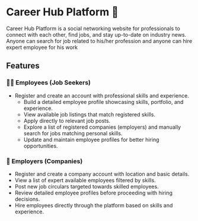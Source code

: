 # Career Hub Platform 🚀
Career Hub Platform is a social networking website for professionals to connect with each other, find jobs, and stay up-to-date on industry news. Anyone can search for job related to his/her profession and anyone can hire expert employee for his work

## Features
### 👨‍💼 Employees (Job Seekers)
- Register and create an account with professional skills and experience.
    - Build a detailed employee profile showcasing skills, portfolio, and experience.
    - View available job listings that match registered skills.
    - Apply directly to relevant job posts.
    - Explore a list of registered companies (employers) and manually search for jobs matching personal skills.
    - Update and maintain employee profiles for better hiring opportunities.

### 🏢 Employers (Companies)
- Register and create a company account with location and basic details.
- View a list of expert available employees filtered by skills.
- Post new job circulars targeted towards skilled employees.
- Review detailed employee profiles before proceeding with hiring decisions.
- Hire employees directly through the platform based on skills and experience.
